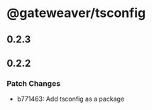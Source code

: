 # @gateweaver/tsconfig

## 0.2.3

## 0.2.2

### Patch Changes

- b771463: Add tsconfig as a package
